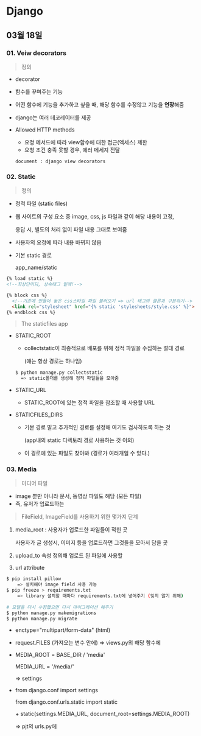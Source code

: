 # Django

## 03월 18일

### 01. Veiw decorators

> 정의

-  decorator
  - 함수를 꾸며주는 기능
  - 어떤 함수에 기능을 추가하고 싶을 때, 해당 함수를 수정않고 기능을 **연장**해줌
  - django는 여러 데코레이터를 제공

- Allowed HTTP methods

  - 요청 메서드에 따라 view함수에 대한 접근(엑세스) 제한
  - 요청 조건 충족 못할 경우, 에러 메세지 전달

  `document : django view decorators`



### 02. Static

> 정의

- 정적 파일 (static files)

- 웹 사이트의 구성 요소 중 image, css, js 파일과 같이 해당 내용이 고정,

  응답 시, 별도의 처리 없이 파일 내용 그대로 보여줌

- 사용자의 요청에 따라 내용 바뀌지 않음

- 기본 static 경로

  app_name/static

```html
{% load static %}
<!--최상단이되, 상속태그 밑에!-->

{% block css %}
  <!--기존에 만들어 놓은 css스타일 파일 불러오기 => url 태그의 클론과 구분하기-->
  <link rel="stylesheet" href="{% static 'stylesheets/style.css' %}">
{% endblock css %}
```



> The staticfiles app

- STATIC_ROOT

  - collectstatic이 최종적으로 배포를 위해 정적 파일을 수집하는 절대 경로

    (얘는 항상 경로는 하나임)

  ```bash
  $ python manage.py collectstatic
  	=> static폴더를 생성해 정적 파일들을 모아줌 
  ```

- STATIC_URL

  - STATIC_ROOT에 있는 정적 파일을 참조할 때 사용할 URL

- STATICFILES_DIRS

  - 기본 경로 말고 추가적인 경로를 설정해 여기도 검사하도록 하는 것

    (app내의 static 디렉토리 경로 사용하는 것 이외)

  - 이 경로에 있는 파일도 찾아봐 (경로가 여러개일 수 있다.)



### 03. Media

> 미디어 파일

- image 뿐만 아니라 문서, 동영상 파일도 해당 (모든 파일)
- 즉, 유저가 업로드하는



> FileField, ImageField를 사용하기 위한 몇가지 단계

1. media_root : 사용자가 업로드한 파일들이 적힌 곳

   사용자가 글 생성시, 이미지 등을 업로드하면 그것들을 모아서 담을 곳

2. upload_to 속성 정의해 업로드 된 파일에 사용할

3. url attribute

``` bash
$ pip install pillow
	=> 설치해야 image field 사용 가능
$ pip freeze > requirements.txt
	=> library 설치할 때마다 requirements.txt에 넣어주기 (잊지 않기 위해)
	
# 모델을 다시 수정했으면 다시 마이그레이션 해주기
$ python manage.py makemigrations
$ python manage.py migrate
```

- enctype="multipart/form-data" (html)

- request.FILES (가져오는 변수 안에) => views.py의 해당 함수에

- MEDIA_ROOT = BASE_DIR / 'media'

  MEDIA_URL = '/media/'

  => settings

- from django.conf import settings 

  from django.conf.urls.static import static 

  \+ static(settings.MEDIA_URL, document_root=settings.MEDIA_ROOT)

  => pjt의 urls.py에